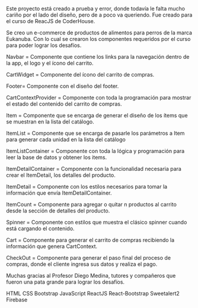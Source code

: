 Este proyecto está creado a prueba y error, donde todavía le falta mucho cariño por el lado del diseño, pero de a poco va queriendo.
Fue creado para el curso de ReacJS de CoderHouse.

Se creo un e-commerce de productos de alimentos para perros de la marca Eukanuba. Con lo cual se crearon los componentes requeridos por el curso para poder lograr los desafíos.

Navbar = Componente que contiene los links para la navegación dentro de la app, el logo y el ícono del carrito.

CartWidget = Componente del ícono del carrito de compras.

Footer= Componente con el diseño del footer.

CartContextProvider = Componente con toda la programación para mostrar el estado del contenido del carrito de compras.

Item = Componente que se encarga de generar el diseño de los ítems que se muestran en la lista del catálogo.

ItemList = Componente que se encarga de pasarle los parámetros a Item para generar cada unidad en la lista del catálogo

ItemListContainer = Componente con toda la lógica y programación para leer la base de datos y obtener los items.

ItemDetailContainer = Componente con la funcionalidad necesaria para crear el ItemDetail, los detalles del producto.

ItemDetail = Componente con los estilos necesarios para tomar la información que envía ItemDetailContainer.

ItemCount = Componente para agregar o quitar n productos al carrito desde la sección de detalles del producto.

Spinner = Componente con estilos que muestra el clásico spinner cuando está cargando el contenido.

Cart = Componente para generar el carrito de compras recibiendo la información que genera CartContext.

CheckOut = Componente para generar el paso final del proceso de compras, donde el cliente ingresa sus datos y realiza el pago.

Muchas gracias al Profesor Diego Medina, tutores y compañeros que fueron una pata grande para lograr los desafíos.

HTML
CSS
Bootstrap
JavaScript
ReactJS
React-Bootstrap
Sweetalert2
Firebase


